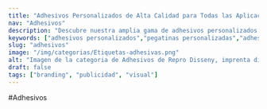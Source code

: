 ```yaml
---
title: "Adhesivos Personalizados de Alta Calidad para Todas las Aplicaciones"
nav: "Adhesivos"
description: "Descubre nuestra amplia gama de adhesivos personalizados: permanentes, removibles, sintéticos y de papel. Ideales para señalética, promociones y decoración en interiores y exteriores."
keywords: ["adhesivos personalizados","pegatinas personalizadas","adhesivos permanentes","adhesivos sintéticos","adhesivos de papel","adhesivos removibles","impresión de adhesivos", "pegatinas promocionales","pegatinas decoración"]
slug: "adhesivos"
image: "/img/categorias/Etiquetas-adhesivas.png"
alt: "Imagen de la categoria de Adhesivos de Repro Disseny, imprenta digital en Barcelona "
draft: false
tags: ["branding", "publicidad", "visual"]
---
```


#Adhesivos